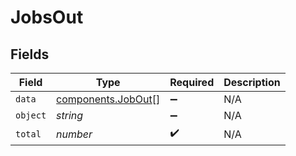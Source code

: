 # JobsOut


## Fields

| Field                                                    | Type                                                     | Required                                                 | Description                                              |
| -------------------------------------------------------- | -------------------------------------------------------- | -------------------------------------------------------- | -------------------------------------------------------- |
| `data`                                                   | [components.JobOut](../../models/components/jobout.md)[] | :heavy_minus_sign:                                       | N/A                                                      |
| `object`                                                 | *string*                                                 | :heavy_minus_sign:                                       | N/A                                                      |
| `total`                                                  | *number*                                                 | :heavy_check_mark:                                       | N/A                                                      |